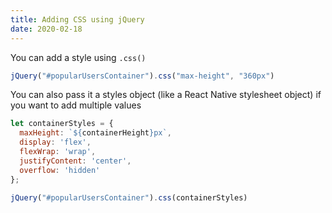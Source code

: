 ```yaml
---
title: Adding CSS using jQuery
date: 2020-02-18
---
```


You can add a style using `.css()`

```js
jQuery("#popularUsersContainer").css("max-height", "360px")
```

You can also pass it a styles object (like a React Native stylesheet object) if you want to add multiple values

```js
let containerStyles = {
  maxHeight: `${containerHeight}px`,
  display: 'flex',
  flexWrap: 'wrap',
  justifyContent: 'center',
  overflow: 'hidden'
};

jQuery("#popularUsersContainer").css(containerStyles)
```